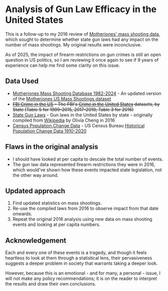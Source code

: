 # Analysis of Gun Law Efficacy in the United States

This is a follow-up to my 2016 review of [Motherjones' mass shooting data](https://github.com/whitgroves/motherjones-mass-shooting-analysis), which sought to determine whether state gun laws had any impact on the number of mass shootings. My original results were inconclusive.

As of 2025, the impact of firearm restrictions on gun crimes is still an open question in US politics, so I am reviewing it once again to see if 9 years of experience can help me find some clarity on this issue.

## Data Used
- [Motherjones Mass Shooting Database 1982-2024](./data/Motherjones%20Mass%20Shooting%20Database%201982-2024.csv) - An updated version of the [Motherjones US Mass Shootings dataset](https://www.motherjones.com/politics/2012/12/mass-shootings-mother-jones-full-data/)
- ~~[FBI Crime in the US](./data/fbi-crime-in-the-us/) - The FBI's [Crime in the United States](https://ucr.fbi.gov/crime-in-the-u.s) datasets, by State (Table 5 for 1999-2015, 2017-2019; Table 3 for 2016)~~
- [State Gun Laws](./data/state-gun-laws/) - Gun laws in the United States by state - originally compiled from [Wikipedia](https://en.wikipedia.org/wiki/Gun_laws_in_the_United_States_by_state) by Olivia Cheng in 2016
- [Census Population Change Data](./data/Census-Population-Change-Data-1910-2020.csv) - US Census Bureau [Historical Population Change Data 1910-2020](https://www.census.gov/data/tables/time-series/dec/popchange-data-text.html)

## Flaws in the original analysis
- I should have looked at per capita to descale the total number of events.
- The gun law data represented firearm restrictions they were in 2016, which would've shown how these events impacted state legislation, not the other way around.

## Updated approach
1. Find updated statistics on mass shootings.
2. Re-use the compiled laws from 2016 to observe impact from that date onwards.
3. Repeat the original 2016 analysis using new data on mass shooting events and looking at per capita numbers.

## Acknowledgement
Each and every one of these events is a tragedy, and though it feels heartless to look at them through a statistical lens, their pervasiveness suggests a deeper problem in society that warrants taking a deeper look.

However, because this is an emotional - and for many, a personal - issue, I will not make any policy recommendations; it is on the reader to interpret the results and draw their own conclusions.